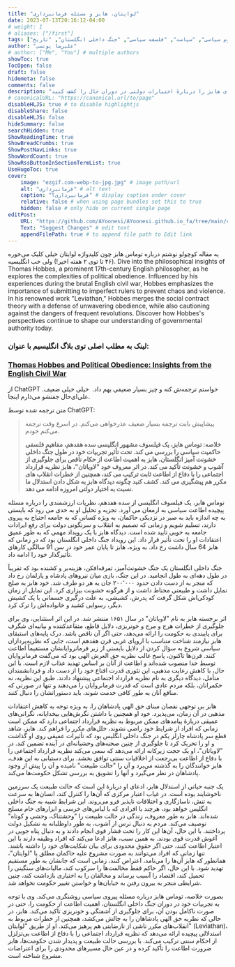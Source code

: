 ```yaml
---
title: "لوایتان، هابز و مسئله فرمانبرداری"
date: 2023-07-13T20:16:12-04:00
# weight: 1
# aliases: ["/first"]
tags: ["توماس هابز", "فلسفه سیاسی", "جنگ داخلی انگلستان", "نظریه قرارداد اجتماعی", "پیروی سیاسی", "حکومت ناقص", "لوایتان", "خشونت و آشوب", "انقلاب", "اطاعت از حکومت", "هابز", "لویاتان", "کتاب", "قرارداد اجتماعی", "علوم سیاسی", "سیاست", "فلسفه سیاسی", "جنگ داخلی انگلستان", "تاریخ"]
author: "علیرضا یونسی"
# author: ["Me", "You"] # multiple authors
showToc: true
TocOpen: false
draft: false
hidemeta: false
comments: false
description: "با مرور دقیقی در مفاهیم فلسفی توماس هابز، یکی از معروفترین فیلسوفان انگلیسی قرن هفدهم، دربارهٔ پیروی سیاسی، در این مقاله آموزنده. هابز، که تحت تأثیر تجربیات خود در جریان جنگ داخلی خشونت‌آمیز انگلستان قرار گرفته بود، اهمیت پایبندی به حکومت‌های ناقص را برای جلوگیری از آشوب و خشونت تأکید می‌کند. وی در اثر بزرگ لوایتان نظریه قرارداد اجتماعی را با دفاع از اطاعت بی‌پایان ترکیب می‌کند و همچنین از خطرات انقلاب‌های مکرر هشدار می‌دهد. با مطالعه این مقاله، دیدگاه‌های هابز را دربارهٔ اختیارات دولتی در دوران حال را کشف کنید."
# canonicalURL: "https://canonical.url/to/page"
disableHLJS: true # to disable highlightjs
disableShare: false
disableHLJS: false
hideSummary: false
searchHidden: true
ShowReadingTime: true
ShowBreadCrumbs: true
ShowPostNavLinks: true
ShowWordCount: true
ShowRssButtonInSectionTermList: true
UseHugoToc: true
cover:
    image: "ezgif.com-webp-to-jpg.jpg" # image path/url
    alt: "فرمانبرداری" # alt text
    caption: "فرمانبرداری؟" # display caption under cover
    relative: false # when using page bundles set this to true
    hidden: false # only hide on current single page
editPost:
    URL: "https://github.com/AYoonesi/AYoonesi.github.io_fa/tree/main/content"
    Text: "Suggest Changes" # edit text
    appendFilePath: true # to append file path to Edit link
---
```



یه مقاله کوچولو نوشتم درباره توماس هابز چون کلیدواژه لوایتان خیلی کلیک می‌خوره (۴۶ تا توی ۲ هفته اخیر!) ولی خب انگلیسیه. Dive into the philosophical insights of Thomas Hobbes, a prominent 17th-century English philosopher, as he explores the complexities of political obedience. Influenced by his experiences during the brutal English civil war, Hobbes emphasizes the importance of submitting to imperfect rulers to prevent chaos and violence. In his renowned work "Leviathan," Hobbes merges the social contract theory with a defense of unwavering obedience, while also cautioning against the dangers of frequent revolutions. Discover how Hobbes's perspectives continue to shape our understanding of governmental authority today.

### لینک به مطلب اصلی توی بلاگ انگلیسیم با عنوان:

### [Thomas Hobbes and Political Obedience: Insights from the English Civil War](https://en.ayoonesi.ir/posts/thomas-hobbes-and-political-obedience-insights-from-the-english-civil-war/)

از ChatGPT خواستم ترجمه‌ش کنه و چیز بسیار ضعیفی بهم داد.  خیلی خیلی ضعیف. علی‌ای‌حال جفتشو می‌ذارم اینجا.

متن ترجمه شده توسط ChatGPT:

> پیشاپیش بابت ترجمه بسیار ضعیف عذرخواهی می‌کنم. در اسرع وقت ترجمه می‌کنم خودم.
> 
> **خلاصه: توماس هابز، یک فیلسوف مشهور انگلیسی سده هفدهم، مفاهیم فلسفی حاکمیت سیاسی را بررسی می کند. تحت تأثیر تجربیات خود در طول جنگ داخلی خشونت آمیز انگلستان، هابز به اهمیت اطاعت از حکام ناقص برای جلوگیری از آشوب و خشونت تأکید می کند. در اثر معروف خود "لاویاتان"، هابز نظریه قرارداد اجتماعی را با دفاع از اطاعت ثابت ترکیب می کند، همچنین از خطرات انقلاب های مکرر هم پیشگیری می کند. کشف کنید چگونه دیدگاه هابز به شکل دادن استدلال ما نسبت به اختیار دولتی امروزه ادامه می دهد.**

توماس هابز، یک فیلسوف انگلیسی از سده هفدهم، نظریات ارزشمندی را درباره مسئله پیچیده اطاعت سیاسی به ارمغان می آورد. تجزیه و تحلیل او به حدی می رود که بایستی به چه اندازه باید به صبر در نزدیکی حاکمان، به ویژه کسانی که به جامعه احتیاج به پیروی دارند، تسلیم شویم و زمانی که تصمیم به انقلاب و سرنگونی دولت برای رفع ایرادات جامعه به خوبی تأیید شده است. دیدگاه هابز با یک رویداد مهمی که به طور عمیق اعتقادات او را تحت تأثیر قرار داد. این رویداد جنگ داخلی انگلستان بود که در زمانی که هابز 64 سال داشت رخ داد. به ویژه، هابز تا پایان عمر خود در سن 91 سالگی کارهای تأثیرگذار خود را ادامه داد.

جنگ داخلی انگلستان یک جنگ خشونت‌آمیز، تفرقه‌افکن، هزینه‌بر و کشنده بود که تقریباً در طول دهه‌ای به طول انجامید. در این جنگ، بازی میان نیروهای پادشاه و پارلمان رخ داد که منجر به از دست دادن حدود ۲۰۰٬۰۰۰ جان به هر دو طرف شد. خود هابز به صلح تمایل داشت و طبیعتی محتاط داشت و از هرگونه خشونت بیزاری کرد. این تمایل از زمان کودکی‌اش شکل گرفت که پدرش، کشیشی، به علت درگیری جسمانی با یک کشیش دیگر، رسوایی کشید و خانواده‌اش را ترک کرد.

اثر برجسته هابز به نام "لاویاتان" در سال ۱۶۵۱ منتشر شد. در این اثر استثنایی، وی برای جلوگیری از خطرات هرج و مرج و خونریزی، دلایل قاطع، متقاعدکننده و بیانیه‌ای شگرف برای پایبندی به حکومت را ارائه می‌دهد، حتی اگر آن ناقص باشد. درک پایه‌های استبقای هابز نیازمند شناخت متناسب با اروپای غربی قرن هفدهم است، جایی که نظریه‌پردازان سیاسی شروع به سؤال کردن از دلایل بایستی از زیر فرمانروایانشان مستقیماً اطاعت کنند. قرن‌ها تاکنون، پاسخ غالب نظریه حق العرش الهی بود که می‌گفت فرمانروایان توسط خدا منصوب شده‌اند و اطاعت از آنان بر اساس تهدید عذاب لازم است. با این حال، با کاهش رعایت مذهبی، این تئوری قدرت اقناع خود را از دست داد و فردانشمندان متأمل، دیدگاه دیگری به نام نظریه قرارداد اجتماعی پیشنهاد دادند. طبق این نظریه، نه حکمرانان، بلکه مردم عادی است که قدرت فرمانروایان را می‌دهند و تنها در صورتی که منافع آنان به طور کافی خدمت شوند، باید دستوراتشان را دنبال کنند.

هابز بی توجهی نقصان مبنای حق الهی پادشاهان را، به ویژه توجه به کاهش اعتقادات مذهبی در آن زمان، می‌پذیرد. خود او همچنین با داشتن نگرش‌هایی بیخدایانه، نگرانی‌های عمیقی دربارهٔ پیامدهای ممکن مربوط به نظریه قرارداد اجتماعی دارد که ممکن است زمانی که افراد از شرایط خود راضی نشوند، خلل‌های مکرر را فراهم کند. هابز، شاهد قطع سر پادشاه چارلز یکم در جنگ داخلی انگلیس بود که تأثیرات عمیقی روی او گذاشت و او را تحریک کرد تا جلوگیری از چنین صحنه‌های وحشیانه‌ای در آینده تضمین کند. در "لاویاتان"، او یک حجت زیرکانه ارائه می‌دهد که سعی می‌کند نظریه قرارداد اجتماعی را با دفاع از اطاعت بی‌رجعت از اخلاقیات سنتی توافق بخشد. برای دستیابی به این هدف، هابز خوانندگان را به گذشته می‌برد و آن را "حالت طبیعت" نامیده و آن را پیش از وجود پادشاهان در نظر می‌گیرد و آنها را تشویق به بررسی تشکل حکومت‌ها می‌کند.

یک جنبه حیاتی از استدلال هابز، ادعای او دربارهٔ این است که حالت طبیعت یک سرزمین ناخوشایند بوده است. در غیاب اعتبار مرکزی که آن‌ها را کنترل کند، انسان‌ها به سرعت به تنش، ناسازگاری و اختلافات ناپذیر فرو می‌روند. این شرایط شبیه به جنگ داخلی انگلیس خواهد بود، هرچند با افرادی که با لباس‌های خرسی و ابزارهای خام مسلح شده‌اند. هابز به طور معروف، زندگی در حالت طبیعت را "وحشتناک، وحشی و کوتاه" توصیف می‌کند. مردم به دنبال ترس از آشوب، به طور داوطلبانه به تشکیل دولت پرداختند. با این حال، آن‌ها این کار را تحت فشار قوی انجام دادند و به دنبال پناه جویی در آغوش قدرت قوی بودند. به همین سبب، هابز ادعا می‌کند که افراد وظیفه دارند با این اعتبار اطاعت کنند، حتی اگر حقوق محدودی برای بیان شکایت‌های خود را داشته باشند. تنها زمانی که افراد می‌توانند به صورت مشروع علیه حاکمان مطلق یا "لوایتان"، همانطور که هابز آن‌ها را می‌نامد، اعتراض کنند، زمانی است که جانشان به طور مستقیم تهدید شود. با این حال، اگر حاکم فقط مخالفت‌ها را سرکوب کند، مالیات‌های سنگینی را تحمیل کند، اقتصاد را آسیب برساند و مخالفان را به اختیاری بازداشت کند، چنین شرایطی منجر به بیرون رفتن به خیابان‌ها و خواستن تغییر حکومت نخواهد شد.

بصورت خلاصه، توماس هابز درباره مسئله پیروی سیاسی روشنگری می‌کند. وی با توجه به تجربیات خود در دوران جنگ داخلی انگلستان، اهمیت اطاعت از حکومت را، حتی در صورت ناکامل بودن آن، برای جلوگیری از آشفتگی و خونریزی تاکید می‌کند. هابز، در حالی که نظریه حق الهی پادشاهان را به چالش می‌کشد، همچنین از خطرات مربوط به انقلاب‌های مکرر ناشی از نارضایتی هم پرهیز می‌کند. او از طریق "لوایتان" (Leviathan)، استدلالی پیچیده ارائه می‌دهد که نظریه قرارداد اجتماعی را با دفاع از اطاعت بی‌تزلزل از احکام سنتی ترکیب می‌کند. با بررسی حالت طبیعت و پدیدار شدن حکومت‌ها، هابز ضرورت اطاعت را تأکید کرده و در عین حال مسیرهای محدودی را برای اعتراضات مشروع شناخته است.